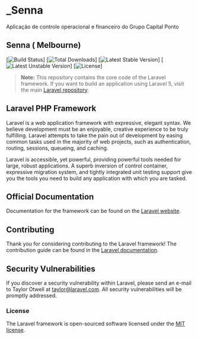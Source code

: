 # _Senna
Aplicação de controle operacional e financeiro do Grupo Capital Ponto


## Senna ( Melbourne)

[![Build Status](https://travis-ci.org/laravel/framework.svg)]
[![Total Downloads](https://poser.pugx.org/laravel/framework/d/total.svg)]
[![Latest Stable Version](https://poser.pugx.org/laravel/framework/v/stable.svg)]
[![Latest Unstable Version](https://poser.pugx.org/laravel/framework/v/unstable.svg)]
[![License](https://poser.pugx.org/laravel/framework/license.svg)]

> **Note:** This repository contains the core code of the Laravel framework. If you want to build an application using Laravel 5, visit the main [Laravel repository](https://github.com/laravel/laravel).

## Laravel PHP Framework

Laravel is a web application framework with expressive, elegant syntax. We believe development must be an enjoyable, creative experience to be truly fulfilling. Laravel attempts to take the pain out of development by easing common tasks used in the majority of web projects, such as authentication, routing, sessions, queueing, and caching.

Laravel is accessible, yet powerful, providing powerful tools needed for large, robust applications. A superb inversion of control container, expressive migration system, and tightly integrated unit testing support give you the tools you need to build any application with which you are tasked.

## Official Documentation

Documentation for the framework can be found on the [Laravel website](http://laravel.com/docs).

## Contributing

Thank you for considering contributing to the Laravel framework! The contribution guide can be found in the [Laravel documentation](http://laravel.com/docs/contributions).

## Security Vulnerabilities

If you discover a security vulnerability within Laravel, please send an e-mail to Taylor Otwell at taylor@laravel.com. All security vulnerabilities will be promptly addressed.

### License

The Laravel framework is open-sourced software licensed under the [MIT license](http://opensource.org/licenses/MIT).
